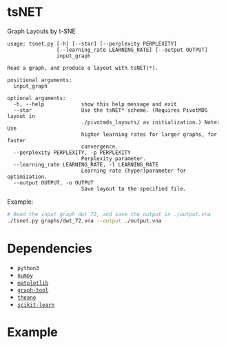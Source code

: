 # tsNET

Graph Layouts by t-SNE

```
usage: tsnet.py [-h] [--star] [--perplexity PERPLEXITY]
                [--learning_rate LEARNING_RATE] [--output OUTPUT]
                input_graph

Read a graph, and produce a layout with tsNET(*).

positional arguments:
  input_graph

optional arguments:
  -h, --help            show this help message and exit
  --star                Use the tsNET* scheme. (Requires PivotMDS layout in
                        ./pivotmds_layouts/ as initialization.) Note: Use
                        higher learning rates for larger graphs, for faster
                        convergence.
  --perplexity PERPLEXITY, -p PERPLEXITY
                        Perplexity parameter.
  --learning_rate LEARNING_RATE, -l LEARNING_RATE
                        Learning rate (hyper)parameter for optimization.
  --output OUTPUT, -o OUTPUT
                        Save layout to the specified file.
```

Example:
```bash
# Read the input graph dwt_72, and save the output in ./output.vna
./tsnet.py graphs/dwt_72.vna --output ./output.vna
```

# Dependencies

* `python3`
* [`numpy`](http://www.numpy.org/)
* [`matplotlib`](https://matplotlib.org/)
* [`graph-tool`](https://graph-tool.skewed.de/)
* [`theano`](http://deeplearning.net/software/theano/)
* [`scikit-learn`](http://scikit-learn.org/stable/)

# Example

